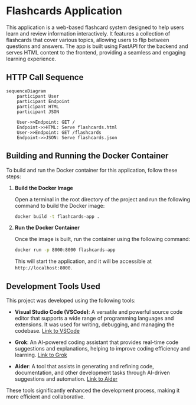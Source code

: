 # Flashcards Application

This application is a web-based flashcard system designed to help users learn and review information interactively. It features a collection of flashcards that cover various topics, allowing users to flip between questions and answers. The app is built using FastAPI for the backend and serves HTML content to the frontend, providing a seamless and engaging learning experience.

## HTTP Call Sequence

```mermaid
sequenceDiagram
    participant User
    participant Endpoint
    participant HTML
    participant JSON

    User->>Endpoint: GET /
    Endpoint->>HTML: Serve flashcards.html
    User->>Endpoint: GET /flashcards
    Endpoint->>JSON: Serve flashcards.json
```

## Building and Running the Docker Container

To build and run the Docker container for this application, follow these steps:

1. **Build the Docker Image**

   Open a terminal in the root directory of the project and run the following command to build the Docker image:

   ```bash
   docker build -t flashcards-app .
   ```

2. **Run the Docker Container**

   Once the image is built, run the container using the following command:

   ```bash
   docker run -p 8000:8000 flashcards-app
   ```

   This will start the application, and it will be accessible at `http://localhost:8000`.

## Development Tools Used

This project was developed using the following tools:

- **Visual Studio Code (VSCode)**: A versatile and powerful source code editor that supports a wide range of programming languages and extensions. It was used for writing, debugging, and managing the codebase. [Link to VSCode](https://code.visualstudio.com/)

- **Grok**: An AI-powered coding assistant that provides real-time code suggestions and explanations, helping to improve coding efficiency and learning. [Link to Grok](https://x.ai/)

- **Aider**: A tool that assists in generating and refining code, documentation, and other development tasks through AI-driven suggestions and automation. [Link to Aider](https://aider.chat/)

These tools significantly enhanced the development process, making it more efficient and collaborative.

